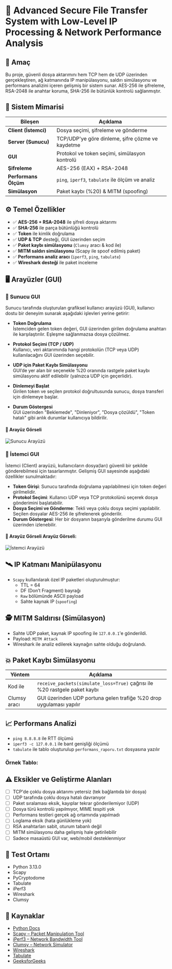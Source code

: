 # 🔐 Advanced Secure File Transfer System with Low-Level IP Processing & Network Performance Analysis

## 📌 Amaç

Bu proje, güvenli dosya aktarımını hem TCP hem de UDP üzerinden gerçekleştiren, ağ katmanında IP manipülasyonu, saldırı simülasyonu ve performans analizini içeren gelişmiş bir sistem sunar. AES-256 ile şifreleme, RSA-2048 ile anahtar koruma, SHA-256 ile bütünlük kontrolü sağlanmıştır.

## 🧱 Sistem Mimarisi

| Bileşen            | Açıklama                                                   |
|--------------------|------------------------------------------------------------|
| **Client (İstemci)**     | Dosya seçimi, şifreleme ve gönderme                      |
| **Server (Sunucu)**      | TCP/UDP'ye göre dinleme, şifre çözme ve kaydetme         |
| **GUI**             | Protokol ve token seçimi, simülasyon kontrolü             |
| **Şifreleme**        | AES-256 (EAX) + RSA-2048                                   |
| **Performans Ölçüm** | `ping`, `iperf3`, `tabulate` ile ölçüm ve analiz           |
| **Simülasyon**       | Paket kaybı (%20) & MITM (spoofing)                        |

## ⚙️ Temel Özellikler

- ✅ **AES-256 + RSA-2048** ile şifreli dosya aktarımı  
- ✅ **SHA-256** ile parça bütünlüğü kontrolü  
- ✅ **Token** ile kimlik doğrulama  
- ✅ **UDP & TCP** desteği, GUI üzerinden seçim  
- ✅ **Paket kaybı simülasyonu** (`Clumsy` aracı & kod ile)  
- ✅ **MITM saldırı simülasyonu** (Scapy ile spoof edilmiş paket)  
- ✅ **Performans analiz aracı** (`iperf3`, `ping`, `tabulate`)  
- ✅ **Wireshark desteği** ile paket inceleme  

## 🖥️ Arayüzler (GUI)

### 🔹 Sunucu GUI
Sunucu tarafında oluşturulan grafiksel kullanıcı arayüzü (GUI), kullanıcı dostu bir deneyim sunarak aşağıdaki işlevleri yerine getirir:

- **Token Doğrulama**  
  İstemciden gelen token değeri, GUI üzerinden girilen doğrulama anahtarı ile karşılaştırılır. Eşleşme sağlanmazsa dosya çözülmez.

- **Protokol Seçimi (TCP / UDP)**  
  Kullanıcı, veri aktarımında hangi protokolün (TCP veya UDP) kullanılacağını GUI üzerinden seçebilir.

- **UDP için Paket Kaybı Simülasyonu**  
  GUI’de yer alan bir seçenekle %20 oranında rastgele paket kaybı simülasyonu aktif edilebilir (yalnızca UDP için geçerlidir).

- **Dinlemeyi Başlat**  
  Girilen token ve seçilen protokol doğrultusunda sunucu, dosya transferi için dinlemeye başlar.

- **Durum Göstergesi**  
  GUI üzerinden "Beklemede", "Dinleniyor", "Dosya çözüldü", "Token hatalı" gibi anlık durumlar kullanıcıya bildirilir.

#### 📸 Arayüz Görseli

![Sunucu Arayüzü](https://github.com/user-attachments/assets/87770241-596f-4bae-80fb-d81d35d2d8bf)

### 🔹 İstemci GUI

İstemci (Client) arayüzü, kullanıcıların dosya(ları) güvenli bir şekilde gönderebilmesi için tasarlanmıştır. Gelişmiş GUI sayesinde aşağıdaki özellikler sunulmaktadır:

- **Token Girişi**: Sunucu tarafında doğrulama yapılabilmesi için token değeri girilmelidir.
- **Protokol Seçimi**: Kullanıcı UDP veya TCP protokolünü seçerek dosya gönderimini başlatabilir.
- **Dosya Seçimi ve Gönderme**: Tekli veya çoklu dosya seçimi yapılabilir. Seçilen dosyalar AES-256 ile şifrelenerek gönderilir.
- **Durum Göstergesi**: Her bir dosyanın başarıyla gönderilme durumu GUI üzerinden izlenebilir.

#### 📸 Arayüz Görseli Arayüz Görseli:
![İstemci Arayüzü](https://github.com/user-attachments/assets/e91d0f64-9577-4d86-b457-6c2469811196)


## 🛰️ IP Katmanı Manipülasyonu

- `Scapy` kullanılarak özel IP paketleri oluşturulmuştur:
  - TTL = 64
  - DF (Don’t Fragment) bayrağı
  - `Raw` bölümünde ASCII payload
  - Sahte kaynak IP (`spoofing`)

## 🕵️ MITM Saldırısı (Simülasyon)

- Sahte UDP paket, kaynak IP spoofing ile `127.0.0.1`'e gönderildi.
- Payload: `MITM Attack`
- Wireshark ile analiz edilerek kaynağın sahte olduğu doğrulandı.

## 💥 Paket Kaybı Simülasyonu

| Yöntem        | Açıklama                                                                 |
|---------------|--------------------------------------------------------------------------|
| Kod ile       | `receive_packets(simulate_loss=True)` çağrısı ile %20 rastgele paket kaybı |
| Clumsy aracı  | GUI üzerinden UDP portuna gelen trafiğe %20 drop uygulaması yapılır     |

## 📈 Performans Analizi

- `ping 8.8.8.8` ile RTT ölçümü
- `iperf3 -c 127.0.0.1` ile bant genişliği ölçümü
- `tabulate` ile tablo oluşturulup `performans_raporu.txt` dosyasına yazılır

### Örnek Tablo:


## ⚠️ Eksikler ve Geliştirme Alanları

- [ ] TCP'de çoklu dosya aktarımı yetersiz (tek bağlantıda bir dosya)
- [ ] UDP tarafında çoklu dosya hatalı davranıyor
- [ ] Paket sıralaması eksik, kayıplar tekrar gönderilemiyor (UDP)
- [ ] Dosya türü kontrolü yapılmıyor, MIME tespiti yok
- [ ] Performans testleri gerçek ağ ortamında yapılmadı
- [ ] Loglama eksik (hata günlükleme yok)
- [ ] RSA anahtarları sabit, oturum tabanlı değil
- [ ] MITM simülasyonu daha gelişmiş hale getirilebilir
- [ ] Sadece masaüstü GUI var, web/mobil desteklenmiyor

## 🧪 Test Ortamı

- Python 3.13.0
- Scapy
- PyCryptodome
- Tabulate
- iPerf3
- Wireshark
- Clumsy

## 🔗 Kaynaklar

- [Python Docs](https://docs.python.org/3/)
- [Scapy – Packet Manipulation Tool](https://scapy.net)
- [iPerf3 – Network Bandwidth Tool](https://github.com/esnet/iperf)
- [Clumsy – Network Simulator](https://jagt.github.io/clumsy/)
- [Wireshark](https://www.wireshark.org/)
- [Tabulate](https://pypi.org/project/tabulate/)
- [GeeksforGeeks](https://www.geeksforgeeks.org)


